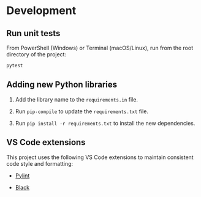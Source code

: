 # Development

## Run unit tests

From PowerShell (Windows) or Terminal (macOS/Linux), run from the root directory of the project:

```bash
pytest
```

## Adding new Python libraries

1. Add the library name to the `requirements.in` file.

1. Run `pip-compile` to update the `requirements.txt` file.

1. Run `pip install -r requirements.txt` to install the new dependencies.

## VS Code extensions

This project uses the following VS Code extensions to maintain consistent code style and formatting:

* [Pylint](https://marketplace.visualstudio.com/items?itemName=ms-python.pylint)

* [Black](https://marketplace.visualstudio.com/items?itemName=ms-python.black-formatter)
